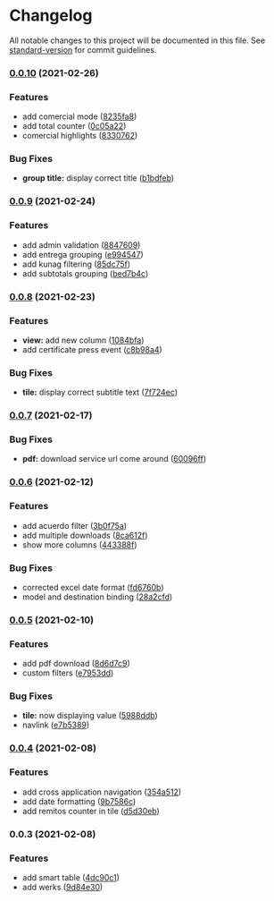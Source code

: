 # Changelog

All notable changes to this project will be documented in this file. See [standard-version](https://github.com/conventional-changelog/standard-version) for commit guidelines.

### [0.0.10](https://github.com/tomasanchez/z_remitos/compare/v0.0.9...v0.0.10) (2021-02-26)


### Features

* add comercial mode ([8235fa8](https://github.com/tomasanchez/z_remitos/commit/8235fa829167dbc018648634390786bbcf0a2c47))
* add total counter ([0c05a22](https://github.com/tomasanchez/z_remitos/commit/0c05a2224d706d0dd474456b39f8b1b9559bc3a6))
* comercial highlights ([8330762](https://github.com/tomasanchez/z_remitos/commit/8330762b67606eae4f30ac0606a468c697554c73))


### Bug Fixes

* **group title:** display correct title ([b1bdfeb](https://github.com/tomasanchez/z_remitos/commit/b1bdfeba571b66091b2b4de8d92f80912cfc756f))

### [0.0.9](https://github.com/tomasanchez/z_remitos/compare/v0.0.8...v0.0.9) (2021-02-24)


### Features

* add admin validation ([8847609](https://github.com/tomasanchez/z_remitos/commit/8847609c2b1fb3624a73a2770e20f2cf0b48a8ad))
* add entrega grouping ([e994547](https://github.com/tomasanchez/z_remitos/commit/e994547f2ebc82847910aeb8b902f561bf6fcb2a))
* add kunag filtering ([85dc75f](https://github.com/tomasanchez/z_remitos/commit/85dc75fbf330641ce117a617d627880a6c5f19fd))
* add subtotals grouping ([bed7b4c](https://github.com/tomasanchez/z_remitos/commit/bed7b4c3b9b875bae26fd0e25a73ab357d6a2413))

### [0.0.8](https://github.com/tomasanchez/z_remitos/compare/v0.0.7...v0.0.8) (2021-02-23)


### Features

* **view:** add new column ([1084bfa](https://github.com/tomasanchez/z_remitos/commit/1084bfaffe0644c556f0031ef62e3a6c3ffa65bc))
* add certificate press event ([c8b98a4](https://github.com/tomasanchez/z_remitos/commit/c8b98a43a98cf067c912b33a981de33e7c75288d))


### Bug Fixes

* **tile:** display correct subtitle text ([7f724ec](https://github.com/tomasanchez/z_remitos/commit/7f724ec9be589fb81f49a3eaba22ac55ddcd0d8b))

### [0.0.7](https://github.com/tomasanchez/z_remitos/compare/v0.0.6...v0.0.7) (2021-02-17)


### Bug Fixes

* **pdf:** download service url come around ([60096ff](https://github.com/tomasanchez/z_remitos/commit/60096ff886f9bd432ec9d8c837d98632959ca691))

### [0.0.6](https://github.com/tomasanchez/z_remitos/compare/v0.0.5...v0.0.6) (2021-02-12)


### Features

* add acuerdo filter ([3b0f75a](https://github.com/tomasanchez/z_remitos/commit/3b0f75aa0da9768dc7b807fa34e621005a2e42ea))
* add multiple downloads ([8ca612f](https://github.com/tomasanchez/z_remitos/commit/8ca612f0562431b1755e680f3e32119dd338e101))
* show more columns ([443388f](https://github.com/tomasanchez/z_remitos/commit/443388f92dde66a0ac40d6ff6252d94ffd41ea26))


### Bug Fixes

* corrected excel date format ([fd6760b](https://github.com/tomasanchez/z_remitos/commit/fd6760b041b1589991fa0b18685c141aec9c0690))
* model and destination binding ([28a2cfd](https://github.com/tomasanchez/z_remitos/commit/28a2cfdd86e3d33992c27b9bc612f5f8bcad3a0c))

### [0.0.5](https://github.com/tomasanchez/z_remitos/compare/v0.0.4...v0.0.5) (2021-02-10)


### Features

* add pdf download ([8d6d7c9](https://github.com/tomasanchez/z_remitos/commit/8d6d7c9d6c0b666b2f2af8cdb77ebd5fa71c00cf))
* custom filters ([e7953dd](https://github.com/tomasanchez/z_remitos/commit/e7953ddb1bdaaeb642542c4a713ea57771ad507c))


### Bug Fixes

* **tile:** now displaying value ([5988ddb](https://github.com/tomasanchez/z_remitos/commit/5988ddb5307d93ad2830b6b692cc4666787e195e))
* navlink ([e7b5389](https://github.com/tomasanchez/z_remitos/commit/e7b5389becc3e6cd86585ddfd9bee3e017983d3a))

### [0.0.4](https://github.com/tomasanchez/z_remitos/compare/v0.0.3...v0.0.4) (2021-02-08)


### Features

* add cross application navigation ([354a512](https://github.com/tomasanchez/z_remitos/commit/354a512b5351e727fa9fd12720ac45d6c1a19dac))
* add date formatting ([9b7586c](https://github.com/tomasanchez/z_remitos/commit/9b7586c0aa71bfedbf06d44966dae8aa0b33d5c1))
* add remitos counter in tile ([d5d30eb](https://github.com/tomasanchez/z_remitos/commit/d5d30eb5980ede6f2306ed14e7079cd14922e74e))

### 0.0.3 (2021-02-08)


### Features

* add smart table ([4dc90c1](https://github.com/tomasanchez/z_remitos/commit/4dc90c1cca942fd172db8c4f0cfa650c281dea06))
* add werks ([9d84e30](https://github.com/tomasanchez/z_remitos/commit/9d84e30fd2f3c3c0033c71c78bcd283681c4c71b))
